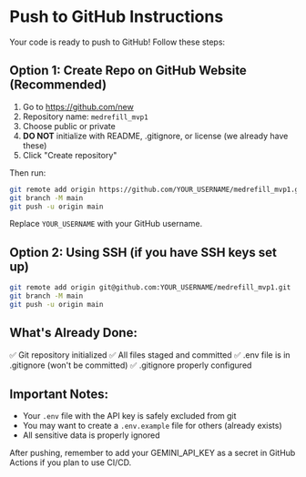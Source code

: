 # Push to GitHub Instructions

Your code is ready to push to GitHub! Follow these steps:

## Option 1: Create Repo on GitHub Website (Recommended)

1. Go to https://github.com/new
2. Repository name: `medrefill_mvp1`
3. Choose public or private
4. **DO NOT** initialize with README, .gitignore, or license (we already have these)
5. Click "Create repository"

Then run:
```bash
git remote add origin https://github.com/YOUR_USERNAME/medrefill_mvp1.git
git branch -M main
git push -u origin main
```

Replace `YOUR_USERNAME` with your GitHub username.

## Option 2: Using SSH (if you have SSH keys set up)

```bash
git remote add origin git@github.com:YOUR_USERNAME/medrefill_mvp1.git
git branch -M main
git push -u origin main
```

## What's Already Done:
✅ Git repository initialized
✅ All files staged and committed
✅ .env file is in .gitignore (won't be committed)
✅ .gitignore properly configured

## Important Notes:
- Your `.env` file with the API key is safely excluded from git
- You may want to create a `.env.example` file for others (already exists)
- All sensitive data is properly ignored

After pushing, remember to add your GEMINI_API_KEY as a secret in GitHub Actions if you plan to use CI/CD.
